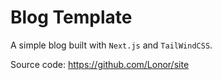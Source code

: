 # Blog Template

A simple blog built with `Next.js` and `TailWindCSS`.

Source code: <https://github.com/Lonor/site>
